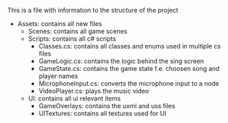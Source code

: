 This is a file with information to the structure of the project

- Assets: contains all new files
    - Scenes: contains all game scenes
    - Scripts: contains all c# scripts
        - Classes.cs: contains all classes and enums used in multiple cs files
        - GameLogic.cs: contains the logic behind the sing screen
        - GameState.cs: contains the game state f.e. choosen song and player names
        - MicrophoneInput.cs: converts the microphone input to a node
        - VideoPlayer.cs: plays the music video
    - UI: contains all ui relevant items
        - GameOverlays: contains the uxml and uss files
        - UITextures: contains all textures used for UI